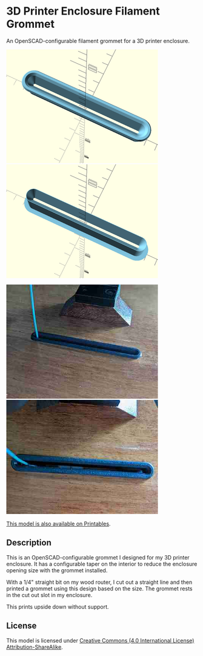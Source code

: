 # 3D Printer Enclosure Filament Grommet

An OpenSCAD-configurable filament grommet for a 3D printer enclosure.

![Top render](images/top.png)
![Bottom render](images/bottom.png)

![Photo 1](images/photo1.jpg)
![Photo 2](images/photo2.jpg)

[This model is also available on Printables][printables].

## Description

This is an OpenSCAD-configurable grommet I designed for my 3D printer enclosure.
It has a configurable taper on the interior to reduce the enclosure opening size
with the grommet installed.

With a 1/4" straight bit on my wood router, I cut out a straight line and then
printed a grommet using this design based on the size. The grommet rests in the
cut out slot in my enclosure.

This prints upside down without support.

## License

This model is licensed under [Creative Commons (4.0 International License) Attribution-ShareAlike][license].

[printables]: https://www.printables.com/model/584616
[license]: http://creativecommons.org/licenses/by-sa/4.0/
